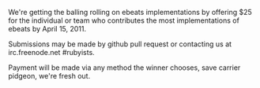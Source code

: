 We're getting the balling rolling on ebeats implementations by
offering $25 for the individual or team who contributes the most 
implementations of ebeats by April 15, 2011.  

Submissions may be made by github pull request
or contacting us at irc.freenode.net #rubyists.  

Payment will be made via any method the winner chooses, save 
carrier pidgeon, we're fresh out.
